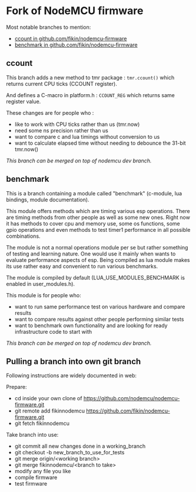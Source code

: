 # Fork of NodeMCU firmware

Most notable branches to mention:

- [ccount in github.com/fikin/nodemcu-firmware](../../tree/ccount)
- [benchmark in github.com/fikin/nodemcu-firmware](../../tree/benchmark)

## ccount

This branch adds a new method to tmr package : `tmr.ccount()` which returns current CPU ticks (CCOUNT register).

And defines a C-macro in platform.h : `CCOUNT_REG` which returns same register value.

These changes are for people who :

- like to work with CPU ticks rather than us (tmr.now)
- need some ns precision rather than us
- want to compare c and lua timings without conversion to us
- want to calculate elapsed time without needing to debounce the 31-bit tmr.now()

*This branch can be merged on top of nodemcu dev branch.*

## benchmark

This is a branch containing a module called "benchmark" (c-module, lua bindings, module documentation).

This module offers methods which are timing various esp operations. There are timing methods from other people as well as some new ones. Right now it has methods to cover cpu and memory use, some os functions, some gpio operations and even methods to test timer1 performance in all possible combinations.

The module is not a normal operations module per se but rather something of testing and learning nature. One would use it mainly when wants to evaluate performance aspects of esp. Being compiled as lua module makes its use rather easy and convenient to run various benchmarks.

The module is compiled by default (LUA_USE_MODULES_BENCHMARK is enabled in user_modules.h).

This module is for people who:

- want to run same performance test on various hardware and compare results
- want to compare results against other people performing similar tests
- want to benchmark own functionality and are looking for ready infrastructure code to start with

*This branch can be merged on top of nodemcu dev branch.*

## Pulling a branch into own git branch

Following instructions are widely documented in web:

Prepare:

- cd inside your own clone of https://github.com/nodemcu/nodemcu-firmware.git
- git remote add fikinnodemcu https://github.com/fikin/nodemcu-firmware.git
- git fetch fikinnodemcu

Take branch into use:

- git commit all new changes done in a working_branch
- git checkout -b new_branch_to_use_for_tests
- git merge origin/&lt;working branch&gt;
- git merge fikinnodemcu/&lt;branch to take&gt;
- modify any file you like
- compile firmware
- test firmware
